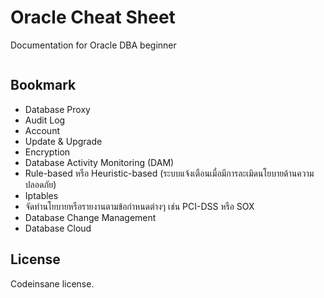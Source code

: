 # Oracle Cheat Sheet
Documentation for Oracle DBA beginner
```bash

```

## Bookmark
* Database Proxy
* Audit Log
* Account
* Update & Upgrade
* Encryption
* Database Activity Monitoring (DAM)
* Rule-based หรือ Heuristic-based (ระบบแจ้งเตือนเมื่อมีการละเมิดนโยบายด้านความปลอดภัย)
* Iptables
* จัดทำนโยบายหรือรายงานตามข้อกำหนดต่างๆ เช่น PCI-DSS หรือ SOX
* Database Change Management
* Database Cloud

## License
Codeinsane license.